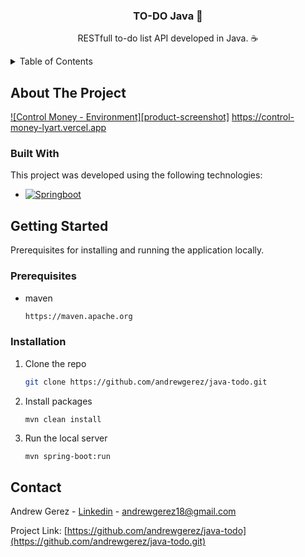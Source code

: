 <div align="center">
  <h3 align="center">TO-DO Java 📝</h3>

  <p align="center">
    RESTfull to-do list API developed in Java. ☕
  </p>
</div>



<details>
  <summary>Table of Contents</summary>
  <ol>
    <li>
      <a href="#about-the-project">About The Project</a>
      <ul>
        <li><a href="#built-with">Built With</a></li>
      </ul>
    </li>
    <li>
      <a href="#getting-started">Getting Started</a>
      <ul>
        <li><a href="#prerequisites">Prerequisites</a></li>
        <li><a href="#installation">Installation</a></li>
      </ul>
    </li>
  </ol>
</details>


## About The Project

[![Control Money - Environment][product-screenshot]]()
https://control-money-lyart.vercel.app


### Built With

This project was developed using the following technologies:

* [![Springboot][Springboot]][Springboot-url]



## Getting Started

Prerequisites for installing and running the application locally.

### Prerequisites

* maven
  ```sh
  https://maven.apache.org
  ```

### Installation

1. Clone the repo
   ```sh
   git clone https://github.com/andrewgerez/java-todo.git
   ```
2. Install packages
   ```sh
   mvn clean install
   ```
3. Run the local server
   ```
   mvn spring-boot:run
   ```

## Contact

Andrew Gerez - [Linkedin](https://www.linkedin.com/in/andrewgerez/) - andrewgerez18@gmail.com

Project Link: [https://github.com/andrewgerez/java-todo](https://github.com/andrewgerez/java-todo.git)


[Next.js]: https://img.shields.io/badge/next.js-000000?style=for-the-badge&logo=nextdotjs&logoColor=white
[Next-url]: https://nextjs.org/
[React.js]: https://img.shields.io/badge/React-20232A?style=for-the-badge&logo=react&logoColor=61DAFB
[React-url]: https://reactjs.org/
[Vue.js]: https://img.shields.io/badge/Vue.js-35495E?style=for-the-badge&logo=vuedotjs&logoColor=4FC08D
[Vue-url]: https://vuejs.org/
[Angular.io]: https://img.shields.io/badge/Angular-DD0031?style=for-the-badge&logo=angular&logoColor=white
[Angular-url]: https://angular.io/
[Svelte.dev]: https://img.shields.io/badge/Svelte-4A4A55?style=for-the-badge&logo=svelte&logoColor=FF3E00
[Svelte-url]: https://svelte.dev/
[Laravel.com]: https://img.shields.io/badge/Laravel-FF2D20?style=for-the-badge&logo=laravel&logoColor=white
[Laravel-url]: https://laravel.com
[Bootstrap.com]: https://img.shields.io/badge/Bootstrap-563D7C?style=for-the-badge&logo=bootstrap&logoColor=white
[Bootstrap-url]: https://getbootstrap.com
[JQuery.com]: https://img.shields.io/badge/jQuery-0769AD?style=for-the-badge&logo=jquery&logoColor=white
[JQuery-url]: https://jquery.com
[Springboot]: https://img.shields.io/badge/springboot-6DB33F?style=for-the-badge&logo=springboot&logoColor
[Springboot-url]: https://spring.io
